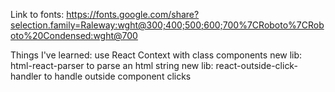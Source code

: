 
Link to fonts:
https://fonts.google.com/share?selection.family=Raleway:wght@300;400;500;600;700%7CRoboto%7CRoboto%20Condensed:wght@700

Things I've learned:
use React Context with class components
new lib: html-react-parser to parse an html string
new lib: react-outside-click-handler to handle outside component clicks


